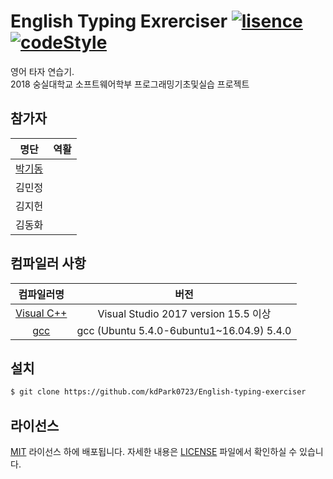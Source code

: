 ﻿# English Typing Exrerciser [![lisence](https://img.shields.io/badge/lisence-MIT-brightgreen.svg)](LICENSE) [![codeStyle](https://img.shields.io/badge/code%20style-BSD-brightgreen.svg)](https://github.com/kdPark0723/English-typing-exerciser/wiki/Code-Style)
영어 타자 연습기.  
2018 숭실대학교 소프트웨어학부 프로그래밍기초및실습 프로젝트

## 참가자
| 명단 | 역활 |
| :--: | :--: |
| [박기동](https://github.com/kdPark0723) | |
| 김민정 | |
| 김지헌 | |
| 김동화 | |

## 컴파일러 사항
| 컴파일러명 | 버전 |
| :--: | :--: |
| [Visual C++](https://docs.microsoft.com/ko-kr/cpp/) | Visual Studio 2017 version 15.5 이상 |
| [gcc](https://launchpad.net/ubuntu/xenial/amd64/gcc-5/5.4.0-6ubuntu1~16.04.9) | gcc (Ubuntu 5.4.0-6ubuntu1~16.04.9) 5.4.0 |

## 설치
```bash
$ git clone https://github.com/kdPark0723/English-typing-exerciser
```

## 라이선스
[MIT](http://opensource.org/licenses/MIT) 라이선스 하에 배포됩니다. 자세한 내용은 [LICENSE](LICENSE) 파일에서 확인하실 수 있습니다.
